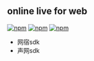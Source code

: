 ## online live for web
[![npm](https://img.shields.io/npm/v/web-live.svg?style=flat-square)](https://www.npmjs.com/package/web-library)
[![npm](https://img.shields.io/npm/l/web-live.svg?style=flat-square)](https://www.npmjs.com/package/web-library)
[![npm](https://img.shields.io/npm/dm/web-live.svg?style=flat-square)](https://www.npmjs.com/package/web-library)

* 网宿sdk
* 声网sdk
